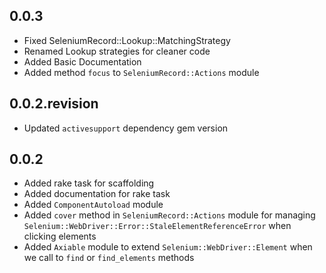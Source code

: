 ## 0.0.3

* Fixed SeleniumRecord::Lookup::MatchingStrategy
* Renamed Lookup strategies for cleaner code
* Added Basic Documentation
* Added method `focus` to `SeleniumRecord::Actions` module

## 0.0.2.revision

* Updated `activesupport` dependency gem version

## 0.0.2

* Added rake task for scaffolding
* Added documentation for rake task
* Added `ComponentAutoload` module
* Added `cover` method in `SeleniumRecord::Actions` module for managing 
  `Selenium::WebDriver::Error::StaleElementReferenceError` when clicking 
  elements
* Added `Axiable` module to extend `Selenium::WebDriver::Element` when we call
  to `find` or `find_elements` methods
